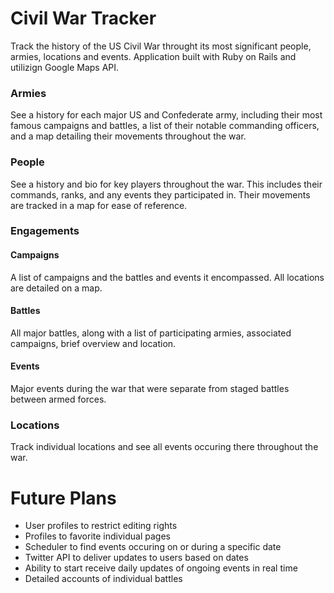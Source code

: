 # Civil War Tracker
Track the history of the US Civil War throught its most significant people, armies, locations and events. Application built with Ruby on Rails and utilizign Google Maps API.

### Armies
See a history for each major US and Confederate army, including their most famous campaigns and battles, a list of their notable commanding officers, and a map detailing their movements throughout the war.

### People
See a history and bio for key players throughout the war. This includes their commands, ranks, and any events they participated in. Their movements are tracked in a map for ease of reference.

### Engagements
#### Campaigns
A list of campaigns and the battles and events it encompassed. All locations are detailed on a map.

#### Battles
All major battles, along with a list of participating armies, associated campaigns, brief overview and location.

#### Events
Major events during the war that were separate from staged battles between armed forces.

### Locations
Track individual locations and see all events occuring there throughout the war.

# Future Plans
* User profiles to restrict editing rights
* Profiles to favorite individual pages
* Scheduler to find events occuring on or during a specific date
* Twitter API to deliver updates to users based on dates
* Ability to start receive daily updates of ongoing events in real time
* Detailed accounts of individual battles

